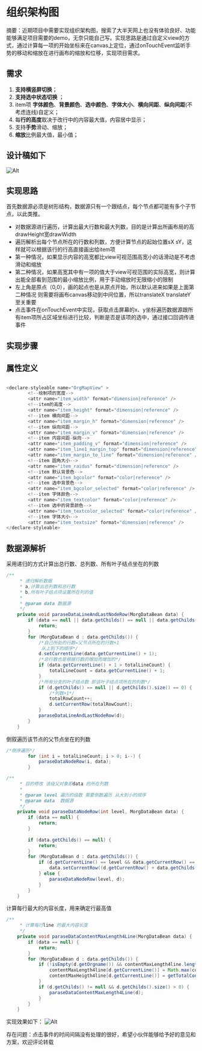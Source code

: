 
# 组织架构图

摘要：近期项目中需要实现组织架构图，搜索了大半天网上也没有体验良好、功能能够满足项目需要的demo，无奈只能自己写。实现思路是通过自定义view的方式，通过计算每一项的开始坐标来在canvas上定位，通过onTouchEvent监听手势的移动和缩放在进行画布的缩放和位移，实现项目需求。


## 需求

 1. **支持横竖屏切换**；
 2. **支持选中状态切换** ；
 3. item项 **字体颜色**、**背景颜色**、**选中颜色**、**字体大小**、**横向间距**、**纵向间距**(不考虑连线)自定义；
 4. 每**行的高度**取决于改行中的内容最大值，内容居中显示；
 5. 支持**手势**滑动、缩放；
 6. **缩放**比例最大值，最小值；

## 设计稿如下
![Alt](https://img-blog.csdnimg.cn/20191120141843173.png?x-oss-process=image/format,png#pic_center=270x480)


## 实现思路

首先数据源必须是树形结构，数据源只有一个跟结点，每个节点都可能有多个子节点，以此类推。

- 对数据源进行遍历，计算出最大行数和最大列数，目的是计算出所画布局的高drawHeight宽drawWidth
- 遍历解析出每个节点所在的行数和列数，方便计算节点的起始位置sX sY，这样就可以根据该行的行高直接画出给item项
- 第一种情况，如果显示内容的高宽都比view可视范围高宽小的话滑动是不考虑滑动和缩放
- 第二种情况，如果高宽其中有一项的值大于view可视范围的实际高宽，则计算出能全部看到范围的最小缩放比例，用于手动缩放时无限缩小的限制
- 左上角是原点（0,0），画的起点也是从原点开始，所以默认进来如果是上面第二种情况 则需要将画布canvas移动到中间位置，所以translateX translateY 至关重要
- 点击事件在onTouchEvent中实现，获取点击屏幕的x、y坐标遍历数据源跟所有item项所占区域坐标进行比较，判断是否是该项的选中，通过接口回调传递事件
## 实现步骤
## 属性定义

```java

<declare-styleable name="OrgMapView" >
        <!--绘制项的宽度-->
        <attr name="item_width" format="dimension|reference" />
        <!--item的高度-->
        <attr name="item_height" format="dimension|reference" />
        <!--item 横向间距-->
        <attr name="item_margin_h" format="dimension|reference" />
        <!--item 纵向间距-->
        <attr name="item_margin_v" format="dimension|reference" />
        <!--item 内容间距-纵向-->
        <attr name="item_padding_v" format="dimension|reference" />
        <attr name="item_line1_margin_top" format="dimension|reference" />
        <attr name="item_margin_to_line" format="dimension|reference" />
        <!--item 圆角大小-->
        <attr name="item_raidus" format="dimension|reference" />
        <!--item 默认背景色-->
        <attr name="item_bgcolor" format="color|reference" />
        <!--item 选中背景色-->
        <attr name="item_bgcolor_selected" format="color|reference" />
        <!--item 字体颜色-->
        <attr name="item_textcolor" format="color|reference" />
        <!--item 选中的背景颜色-->
        <attr name="item_textcolor_selected" format="color|reference" />
        <!--item 字体大小-->
        <attr name="item_textsize" format="dimension|reference" />
</declare-styleable>
```
## 数据源解析
采用递归的方式计算出总行数、总列数、所有叶子结点坐在的列数

```java
/**
     * 递归解析数据
     * a,计算出总列数和总行数
     * b,所有叶子结点项设置所在列的值
     *
     * @param data 数据源
     */
    private void paraseDataLineAndLastNodeRow(MorgDataBean data) {
        if (data == null || data.getChilds() == null || data.getChilds().size() == 0) {
            return;
        }
        for (MorgDataBean d : data.getChilds()) {
            /*自己所处的行数=父节点所在的行数+1
             从上到下的顺序*/
            d.setCurrentLine(data.getCurrentLine() + 1);
            /*总行数也是根据行数的增加而增加的*/
            if (data.getCurrentLine() + 1 > totalLineCount) {
                totalLineCount = data.getCurrentLine() + 1;
            }
            /*所有分支的叶子结点数 即该叶子结点项所在的列数*/
            if (d.getChilds() == null || d.getChilds().size() == 0) {
                /*列数+1*/
                totalRowCount++;
                d.setCurrentRow(totalRowCount);
            }
            paraseDataLineAndLastNodeRow(d);
        }
    }
```
倒叙遍历该节点的父节点坐在的列数

```java
/*倒序遍历*/
        for (int i = totalLineCount; i > 0; i--) {
            paraseDataNodeRow(i, data);
        }
```

```java
/**
     * 目的修改 该级父对象即data 的所在列数
     *
     * @param level 遍历的级数 需要倒数遍历 从大到小的顺序
     * @param data  数据源
     */
    private void paraseDataNodeRow(int level, MorgDataBean data) {
        if (data == null) {
            return;
        }
 
        if (data.getChilds() == null) {
            return;
        }
        for (MorgDataBean d : data.getChilds()) {
            if (d.getCurrentLine() == level && data.getCurrentRow() == 0) {
                data.setCurrentRow((d.getCurrentRow() + data.getChilds().get(data.getChilds().size() - 1).getCurrentRow()) / 2.0f);
            } else {
                paraseDataNodeRow(level, d);
            }
        }
    }
```
计算每行最大的内容长度，用来确定行最高值

```java
/**
     * 计算每行line 的最大内容长度
     */
    private void paraseDataContentMaxLength4Line(MorgDataBean data) {
        if (data == null) {
            return;
        }
        for (MorgDataBean d : data.getChilds()) {
            if (!isEmpty(d.getOrgname()) && contentMaxLength4line.length > d.getCurrentLine()) {
                contentMaxLength4line[d.getCurrentLine()] = Math.max(contentMaxLength4line[d.getCurrentLine()], d.getOrgname().trim().length());
                contentMaxHeigth4line[d.getCurrentLine()] = getTotalContentHeight(contentMaxLength4line[d.getCurrentLine()]);
            }
            if (d.getChilds() != null && d.getChilds().size() > 0) {
                paraseDataContentMaxLength4Line(d);
            }
        }
    }
```
实现效果如下：
![Alt](https://img-blog.csdnimg.cn/20191120175548700.gif)

存在问题：点击事件的时间间隔没有处理的很好，希望小伙伴能够给予好的意见和方案，欢迎评论转载

